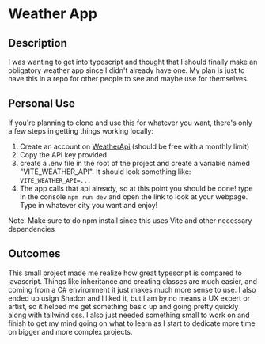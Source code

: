 # Weather App
## Description
I was wanting to get into typescript and thought that I should finally make an obligatory weather app since I didn't already have one. My plan is just to have this in a repo for other people to see and maybe use for themselves.

## Personal Use
If you're planning to clone and use this for whatever you want, there's only a few steps in getting things working locally:
1. Create an account on [WeatherApi](https://www.weatherapi.com) (should be free with a monthly limit)
2. Copy the API key provided
3. create a .env file in the root of the project and create a variable named "VITE_WEATHER_API". It should look something like:
     `VITE_WEATHER_API=...`
4. The app calls that api already, so at this point you should be done! type in the console `npm run dev` and open the link to look at your webpage. Type in whatever city you want and enjoy!

Note: Make sure to do npm install since this uses Vite and other necessary dependencies

## Outcomes
This small project made me realize how great typescript is compared to javascript. Things like inheritance and creating classes are much easier, and coming from a C# environment it just makes much more sense to use. I also ended up usign Shadcn and I liked it, but I am by no means a UX expert or artist, so it helped me get something basic up and going pretty quickly along with tailwind css. I also just needed something small to work on and finish to get my mind going on what to learn as I start to dedicate more time on bigger and more complex projects.
